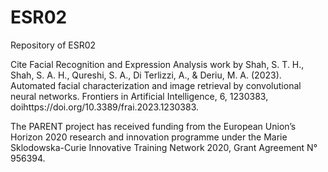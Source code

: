 # ESR02
Repository of ESR02

Cite Facial Recognition and Expression Analysis work by Shah, S. T. H., Shah, S. A. H., Qureshi, S. A., Di Terlizzi, A., & Deriu, M. A. (2023). Automated facial characterization and image retrieval by convolutional neural networks. Frontiers in Artificial Intelligence, 6, 1230383, doihttps://doi.org/10.3389/frai.2023.1230383.

The PARENT project has received funding from the European Union’s Horizon 2020 research and innovation programme under the Marie Sklodowska-Curie Innovative Training Network 2020, Grant Agreement N° 956394.
